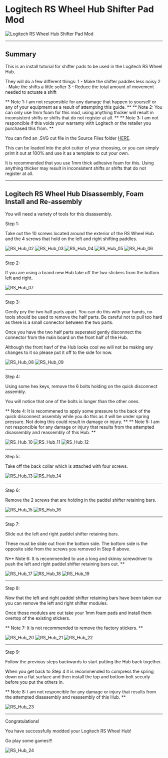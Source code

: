 # Logitech RS Wheel Hub Shifter Pad Mod
![Logitech RS Wheel Hub Shifter Pad Mod](Assets/RS_Hub_01.png)

---
## Summary

This is an install tutorial for shifter pads to be used in the Logitech RS Wheel Hub.  

They will do a few different things:
1 - Make the shifter paddles less noisy
2 - Make the shifts a little softer
3 - Reduce the total amount of movement needed to actuate a shift

** Note 1: I am not responsible for any damage that happen to yourself or any of your equipment as a result of attempting this guide. **
** Note 2: You can only use 1mm foam for this mod, using anything thicker will result in inconsistent shifts or shifts that do not register at all. **
** Note 3: I am not responcible if this voids your warranty with Logitech or the retailer you purchased this from. **

You can find an .SVG cut file in the Source Files folder [HERE](Source%20Files/Logitech%20RS%20Wheel%20Hub%20Shifter%20Pad%20Mod.svg).

This can be loaded into the plot cutter of your choosing, or you can simply print it out at 100% and use it as a template to cut your own.

It is recommended that you use 1mm thick adhesive foam for this.  Using anything thicker may result in inconsistent shifts or shifts that do not register at all.


---
## Logitech RS Wheel Hub Disassembly, Foam Install and Re-assembly

You will need a variety of tools for this disassembly. 

Step 1:

Take out the 10 screws located around the exterior of the RS Wheel Hub and the 4 screws that hold on the left and right shifting paddles.

![RS_Hub_02](Assets/RS_Hub_02.JPG)
![RS_Hub_03](Assets/RS_Hub_03.JPG)
![RS_Hub_04](Assets/RS_Hub_04.JPG)
![RS_Hub_05](Assets/RS_Hub_05.JPG)
![RS_Hub_06](Assets/RS_Hub_06.JPG)

---

Step 2:

If you are using a brand new Hub take off the two stickers from the bottom left and right.

![RS_Hub_07](Assets/RS_Hub_07.JPG)


---

Step 3:

Gently pry the two half parts apart.  You can do this with your hands, no tools should be used to remove the half parts.  Be careful not to pull too hard as there is a small connector between the two parts.

Once you have the two half parts seperated gently disconnect the connector from the main board on the front half of the Hub.

Although the front havf of the Hub looks cool we will not be making any changes to it so please put it off to the side for now.

![RS_Hub_08](Assets/RS_Hub_08.JPG)
![RS_Hub_09](Assets/RS_Hub_09.JPG)


---

Step 4:

Using some hex keys, remove the 6 bolts holding on the quick disconnect assembly.

You will notice that one of the bolts is longer than the other ones.

** Note 4: It is recommened to apply some pressure to the back of the quick disconnect assembly while you do this as it will be under spring pressure.  Not doing this could result in damage or injury. **
** Note 5: I am not responcible for any damage or injury that results from the attempted disassembly and reassembly of this Hub. **

![RS_Hub_10](Assets/RS_Hub_10.JPG)
![RS_Hub_11](Assets/RS_Hub_11.JPG)
![RS_Hub_12](Assets/RS_Hub_12.JPG)


---

Step 5:

Take off the back collar which is attached with four screws.

![RS_Hub_13](Assets/RS_Hub_13.JPG)
![RS_Hub_14](Assets/RS_Hub_14.JPG)


---

Step 6:

Remove the 2 screws that are holding in the paddel shifter retaining bars.

![RS_Hub_15](Assets/RS_Hub_15.JPG)
![RS_Hub_16](Assets/RS_Hub_16.JPG)


---

Step 7:

Slide out the left and right paddel shifter retaining bars.  

These must be slide out from the bottom side.  The bottom side is the opposite side from the screws you removed in Step 6 above.

N** Note 6: It is recommended to use a long and skinny screwdriver to push the left and right paddel shifter retaining bars out. **

![RS_Hub_17](Assets/RS_Hub_17.JPG)
![RS_Hub_18](Assets/RS_Hub_18.JPG)
![RS_Hub_19](Assets/RS_Hub_19.JPG)


---

Step 8:

Now that the left and right paddel shifter retaining bars have been taken our you can remove the left and right shifter modules.

Once those modules are out take your 1mm foam pads and install them overtop of the existing stickers.

** Note 7: It is not recommended to remove the factory stickers. **

![RS_Hub_20](Assets/RS_Hub_20.JPG)
![RS_Hub_21](Assets/RS_Hub_21.JPG)
![RS_Hub_22](Assets/RS_Hub_22.JPG)


---

Step 9:

Follow the previous steps backwards to start putting the Hub back together.

When you get back to Step 4 it is recommended to compress the spring down on a flat surface and then install the top and bottom bolt securly before you put the others in.

** Note 8: I am not responcible for any damage or injury that results from the attempted disassembly and reassembly of this Hub. **

![RS_Hub_23](Assets/RS_Hub_23.JPG)


---

Congratulations!  

You have successfully modded your Logitech RS Wheel Hub!

Go play some games!!!

![RS_Hub_24](Assets/RS_Hub_24.JPG)